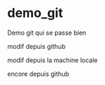 # demo_git
Demo git qui se passe bien

modif depuis github

modif depuis la machine locale

encore depuis github
